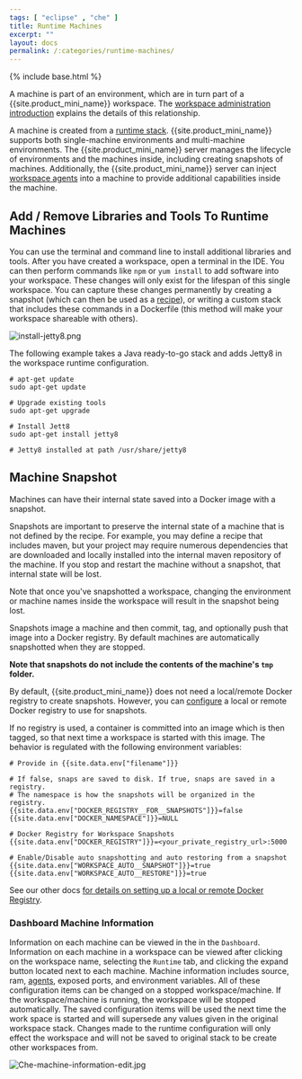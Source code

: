 ```yaml
---
tags: [ "eclipse" , "che" ]
title: Runtime Machines
excerpt: ""
layout: docs
permalink: /:categories/runtime-machines/
---
```

{% include base.html %}

A machine is part of an environment, which are in turn part of a {{site.product_mini_name}} workspace. The [workspace administration introduction]({{base}}{{site.links["devops-intro"]}}) explains the details of this relationship.

A machine is created from a [runtime stack]({{base}}{{site.links["devops-runtime-stacks"]}}). {{site.product_mini_name}} supports both single-machine environments and multi-machine environments. The {{site.product_mini_name}}  server manages the lifecycle of environments and the machines inside, including creating snapshots of machines.  Additionally, the {{site.product_mini_name}}  server can inject [workspace agents]({{base}}{{site.links["devops-ws-agents"]}}) into a machine to provide additional capabilities inside the machine.

## Add / Remove Libraries and Tools To Runtime Machines
You can use the terminal and command line to install additional libraries and tools. After you have created a workspace, open a terminal in the IDE.  You can then perform commands like `npm` or `yum install` to add software into your workspace.  These changes will only exist for the lifespan of this single workspace. You can capture these changes permanently by creating a snapshot (which can then be used as a [recipe]({{base}}{{site.links["devops-runtime-recipes"]}})), or writing a custom stack that includes these commands in a Dockerfile (this method will make your workspace shareable with others).

![install-jetty8.png]({{base}}{{site.links["install-jetty8.png"]}})

The following example takes a Java ready-to-go stack and adds Jetty8 in the workspace runtime configuration.

```shell  
# apt-get update
sudo apt-get update

# Upgrade existing tools
sudo apt-get upgrade

# Install Jett8
sudo apt-get install jetty8

# Jetty8 installed at path /usr/share/jetty8
```

## Machine Snapshot
Machines can have their internal state saved into a Docker image with a snapshot.

Snapshots are important to preserve the internal state of a machine that is not defined by the recipe. For example, you may define a recipe that includes maven, but your project may require numerous dependencies that are downloaded and locally installed into the internal maven repository of the machine. If you stop and restart the machine without a snapshot, that internal state will be lost.

Note that once you've snapshotted a workspace, changing the environment or machine names inside the workspace will result in the snapshot being lost.

Snapshots image a machine and then commit, tag, and optionally push that image into a Docker registry. By default machines are automatically snapshotted when they are stopped.

**Note that snapshots do not include the contents of the machine's `tmp` folder.**

By default, {{site.product_mini_name}} does not need a local/remote Docker registry to create snapshots. However, you can [configure]({{base}}{{site.links["setup-configuration"]}}) a local or remote Docker registry to use for snapshots.

If no registry is used, a container is committed into an image which is then tagged, so that next time a workspace is started with this image. The behavior is regulated with the following environment variables:

```shell  
# Provide in {{site.data.env["filename"]}}

# If false, snaps are saved to disk. If true, snaps are saved in a registry.
# The namespace is how the snapshots will be organized in the registry.
{{site.data.env["DOCKER_REGISTRY__FOR__SNAPSHOTS"]}}=false
{{site.data.env["DOCKER_NAMESPACE"]}}=NULL

# Docker Registry for Workspace Snapshots
{{site.data.env["DOCKER_REGISTRY"]}}=<your_private_registry_url>:5000

# Enable/Disable auto snapshotting and auto restoring from a snapshot
{{site.data.env["WORKSPACE_AUTO__SNAPSHOT"]}}=true
{{site.data.env["WORKSPACE_AUTO__RESTORE"]}}=true
```
 See our other docs [for details on setting up a local or remote Docker Registry]({{base}}{{site.links["setup-configuration"]}}).


### Dashboard Machine Information
Information on each machine can be viewed in the in the `Dashboard`. Information on each machine in a workspace can be viewed after clicking on the workspace name, selecting the `Runtime` tab, and clicking the expand button located next to each machine. Machine information includes source, ram, [agents]({{base}}{{site.links["devops-ws-agents"]}}), exposed ports, and environment variables. All of these configuration items can be changed on a stopped workspace/machine. If the workspace/machine is running, the workspace will be stopped automatically. The saved configuration items will be used the next time the work space is started and will supersede any values given in the original workspace stack. Changes made to the runtime configuration will only effect the workspace and will not be saved to original stack to be create other workspaces from.

![Che-machine-information-edit.jpg]({{base}}{{site.links["Che-machine-information-edit.jpg"]}})
